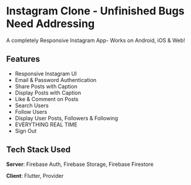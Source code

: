 # Instagram Clone - Unfinished Bugs Need Addressing

A completely Responsive Instagram App- Works on Android, iOS & Web! 

## Features
- Responsive Instagram UI
- Email & Password Authentication
- Share Posts with Caption
- Display Posts with Caption
- Like & Comment on Posts
- Search Users
- Follow Users
- Display User Posts, Followers & Following
- EVERYTHING REAL TIME
- Sign Out

## Tech Stack Used
**Server**: Firebase Auth, Firebase Storage, Firebase Firestore

**Client**: Flutter, Provider
